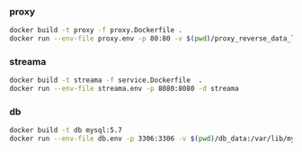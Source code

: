 ### proxy
```bash
docker build -t proxy -f proxy.Dockerfile .
docker run --env-file proxy.env -p 80:80 -v $(pwd)/proxy_reverse_data_log:/var/log/nginx proxy 
```

### streama
```bash
docker build -t streama -f service.Dockerfile  .
docker run --env-file streama.env -p 8080:8080 -d streama
```

### db
```bash
docker build -t db mysql:5.7
docker run --env-file db.env -p 3306:3306 -v $(pwd)/db_data:/var/lib/mysql -d mysql:5.7
```
